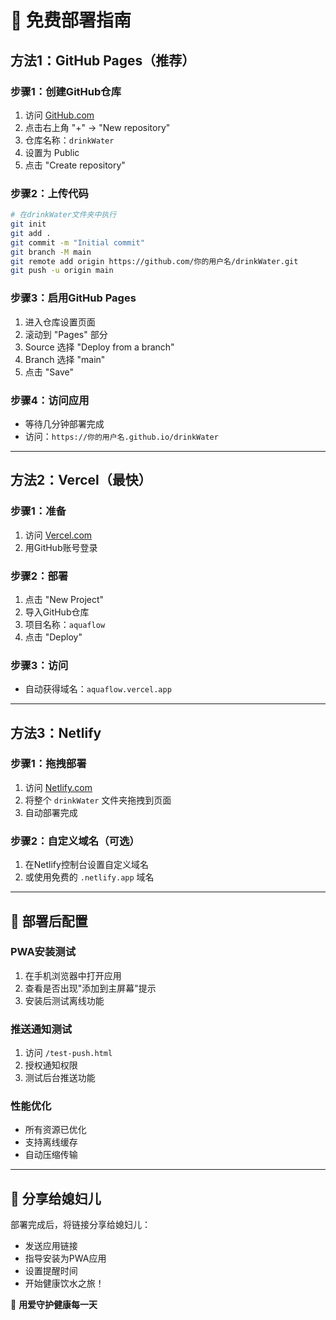 # 🚀 免费部署指南

## 方法1：GitHub Pages（推荐）

### 步骤1：创建GitHub仓库
1. 访问 [GitHub.com](https://github.com)
2. 点击右上角 "+" → "New repository"
3. 仓库名称：`drinkWater`
4. 设置为 Public
5. 点击 "Create repository"

### 步骤2：上传代码
```bash
# 在drinkWater文件夹中执行
git init
git add .
git commit -m "Initial commit"
git branch -M main
git remote add origin https://github.com/你的用户名/drinkWater.git
git push -u origin main
```

### 步骤3：启用GitHub Pages
1. 进入仓库设置页面
2. 滚动到 "Pages" 部分
3. Source 选择 "Deploy from a branch"
4. Branch 选择 "main"
5. 点击 "Save"

### 步骤4：访问应用
- 等待几分钟部署完成
- 访问：`https://你的用户名.github.io/drinkWater`

---

## 方法2：Vercel（最快）

### 步骤1：准备
1. 访问 [Vercel.com](https://vercel.com)
2. 用GitHub账号登录

### 步骤2：部署
1. 点击 "New Project"
2. 导入GitHub仓库
3. 项目名称：`aquaflow`
4. 点击 "Deploy"

### 步骤3：访问
- 自动获得域名：`aquaflow.vercel.app`

---

## 方法3：Netlify

### 步骤1：拖拽部署
1. 访问 [Netlify.com](https://netlify.com)
2. 将整个 `drinkWater` 文件夹拖拽到页面
3. 自动部署完成

### 步骤2：自定义域名（可选）
1. 在Netlify控制台设置自定义域名
2. 或使用免费的 `.netlify.app` 域名

---

## 🔧 部署后配置

### PWA安装测试
1. 在手机浏览器中打开应用
2. 查看是否出现"添加到主屏幕"提示
3. 安装后测试离线功能

### 推送通知测试
1. 访问 `/test-push.html`
2. 授权通知权限
3. 测试后台推送功能

### 性能优化
- 所有资源已优化
- 支持离线缓存
- 自动压缩传输

---

## 📱 分享给媳妇儿

部署完成后，将链接分享给媳妇儿：
- 发送应用链接
- 指导安装为PWA应用
- 设置提醒时间
- 开始健康饮水之旅！

💝 **用爱守护健康每一天**
